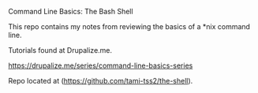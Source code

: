 Command Line Basics: The Bash Shell

This repo contains my notes from reviewing the basics of a \*nix command line.

Tutorials found at Drupalize.me.

https://drupalize.me/series/command-line-basics-series

Repo located at (https://github.com/tami-tss2/the-shell).
